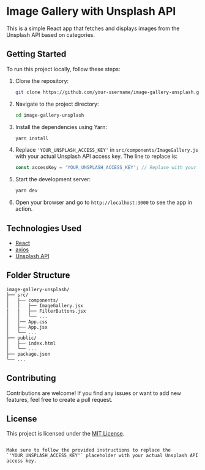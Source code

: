 # Image Gallery with Unsplash API

This is a simple React app that fetches and displays images from the Unsplash API based on categories.

## Getting Started

To run this project locally, follow these steps:

1. Clone the repository:
   ```bash
   git clone https://github.com/your-username/image-gallery-unsplash.git
   ```

2. Navigate to the project directory:
   ```bash
   cd image-gallery-unsplash
   ```

3. Install the dependencies using Yarn:
   ```bash
   yarn install
   ```

4. Replace `'YOUR_UNSPLASH_ACCESS_KEY'` in `src/components/ImageGallery.js` with your actual Unsplash API access key. The line to replace is:
   ```js
   const accessKey = 'YOUR_UNSPLASH_ACCESS_KEY'; // Replace with your actual Unsplash access key
   ```

5. Start the development server:
   ```bash
   yarn dev
   ```

6. Open your browser and go to `http://localhost:3000` to see the app in action.

## Technologies Used

- [React](https://reactjs.org/)
- [axios](https://axios-http.com/)
- [Unsplash API](https://unsplash.com/developers)

## Folder Structure

```
image-gallery-unsplash/
├── src/
│   ├── components/
│   │   ├── ImageGallery.jsx
|   |   ├── FilterButtons.jsx
│   │   └── ...
│   │── App.css
│   ├── App.jsx
│   └── ...
├── public/
│   ├── index.html
│   └── ...
├── package.json
└── ...
```

## Contributing

Contributions are welcome! If you find any issues or want to add new features, feel free to create a pull request.

## License

This project is licensed under the [MIT License](LICENSE).
```

Make sure to follow the provided instructions to replace the `'YOUR_UNSPLASH_ACCESS_KEY'` placeholder with your actual Unsplash API access key.
